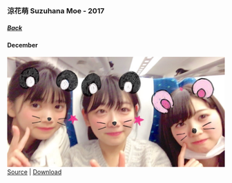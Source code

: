 ### 涼花萌 Suzuhana Moe - 2017
##### [Back](SuzuhanaMoe.md)

#### December

![20171226_Blog_Nagomi_#2.JPG](../../../Album/Backup/Blog/Nagomi/Dec2017/20171226_Blog_Nagomi_%232.JPG)
[Source](http://blog.nanabunnonijyuuni.com/s/n227/diary/detail/58?ima=1402&cd=blog) | [Download](https://github.com/LYHPandaKing/227PhotoBackup/raw/master/Album/Backup/Blog/Nagomi/Dec2017/20171226_Blog_Nagomi_%232.JPG)

